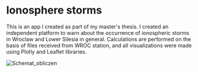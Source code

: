 # Ionosphere storms

This is an app I created as part of my master's thesis. I created an independent platform to warn about the occurrence of ionospheric storms in Wroclaw and Lower Silesia in general. Calculations are performed on the basis of files received from WROC station, and all visualizations were made using Plotly and Leaflet libraries. 


![Schemat_obliczen](https://user-images.githubusercontent.com/69639195/177517542-0cf23d12-a58b-4e6e-8e69-a176316145f5.png)
